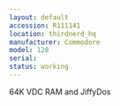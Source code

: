 ```yaml
---
layout: default
accession: R111141
location: thirdnerd_hq
manufacturer: Commodore
model: 128
serial: 
status: working
---
```


64K VDC RAM and JiffyDos